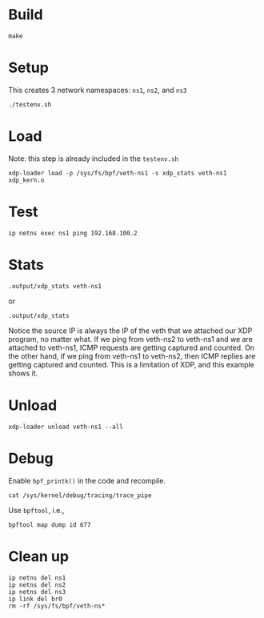 # Build

```
make
```

# Setup

This creates 3 network namespaces: `ns1`, `ns2`, and `ns3`
```
./testenv.sh
```

# Load

Note: this step is already included in the `testenv.sh`
```
xdp-loader load -p /sys/fs/bpf/veth-ns1 -s xdp_stats veth-ns1 xdp_kern.o
```

# Test

```
ip netns exec ns1 ping 192.168.100.2
```

# Stats

```
.output/xdp_stats veth-ns1
```
or
```
.output/xdp_stats
```

Notice the source IP is always the IP of the veth that we attached our XDP program, no matter what. If we ping from veth-ns2 to veth-ns1 and we are attached to veth-ns1, ICMP requests are getting captured and counted. On the other hand, if we ping from veth-ns1 to veth-ns2, then ICMP replies are getting captured and counted. This is a limitation of XDP, and this example shows it.

# Unload

```
xdp-loader unload veth-ns1 --all
```

# Debug

Enable `bpf_printk()` in the code and recompile.
```
cat /sys/kernel/debug/tracing/trace_pipe
```

Use `bpftool`, i.e.,
```
bpftool map dump id 677
```

# Clean up

```
ip netns del ns1
ip netns del ns2
ip netns del ns3
ip link del br0
rm -rf /sys/fs/bpf/veth-ns*
```
